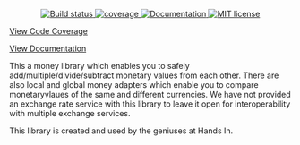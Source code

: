 <p align="center">
  <a href="https://github.com/hands-in/money-node/actions/workflows/build.yml">
    <img src="https://github.com/hands-in/money-node/actions/workflows/build.yml/badge.svg" alt="Build status">
  </a>
  <a href="https://hands-in.github.io/money-node/coverage">
    <object data="https://hands-in.github.io/money-node/coverage/badges.svg" type="image/png">
      <img src="https://img.shields.io/badge/Coverage_report-lightgrey" alt="coverage">
    </object>
  </a>
   <a href="https://hands-in.github.io/money-node/docs">
     <img src="https://img.shields.io/badge/-Documentation-green" alt="Documentation">
   </a>
   <a href="https://opensource.org/licenses/MIT">
    <img src="https://img.shields.io/:license-mit-blue.svg" alt="MIT license">
  </a>
</p>

[View Code Coverage](https://hands-in.github.io/money-node/coverage)

[View Documentation](https://hands-in.github.io/money-node/docs)

This a money library which enables you to safely add/multiple/divide/subtract monetary values from each other. There are also local and global money adapters which enable you to compare monetaryvlaues of the same and different currencies. We have not provided an exchange rate service with this library to leave it open for interoperability with multiple exchange services.

This library is created and used by the geniuses at Hands In.
